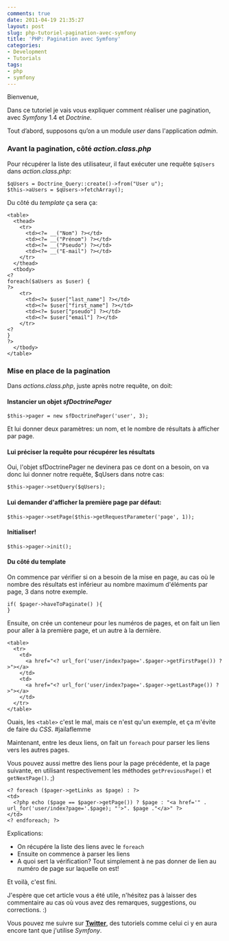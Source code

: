 ```yaml
---
comments: true
date: 2011-04-19 21:35:27
layout: post
slug: php-tutoriel-pagination-avec-symfony
title: 'PHP: Pagination avec Symfony'
categories:
- Development
- Tutorials
tags:
- php
- symfony
---
```


Bienvenue,

Dans ce tutoriel je vais vous expliquer comment réaliser une pagination, avec *Symfony* 1.4 et *Doctrine*.

Tout d’abord, supposons qu’on a un module *user* dans l'application *admin*.

### Avant la pagination, côté *action.class.php*

Pour récupérer la liste des utilisateur, il faut exécuter une requête `$qUsers` dans *action.class.php*:

    $qUsers = Doctrine_Query::create()->from("User u");
    $this->aUsers = $qUsers->fetchArray();

Du côté du *template* ça sera ça:

    <table>
      <thead>
        <tr>
          <td><?= __("Nom") ?></td>
          <td><?= __("Prénom") ?></td>
          <td><?= __("Pseudo") ?></td>
          <td><?= __("E-mail") ?></td>
        </tr>
      </thead>
      <tbody>
    <?
    foreach($aUsers as $user) {
    ?>
        <tr>
          <td><?= $user["last_name"] ?></td>
          <td><?= $user["first_name"] ?></td>
          <td><?= $user["pseudo"] ?></td>
          <td><?= $user["email"] ?></td>
        </tr>
    <?
    }
    ?>
      </tbody>
    </table>

### Mise en place de la pagination

Dans *actions.class.php*, juste après notre requête, on doit:

#### Instancier un objet *sfDoctrinePager*

    $this->pager = new sfDoctrinePager('user', 3);

Et lui donner deux paramètres: un nom, et le nombre de résultats à afficher par page.

#### Lui préciser la requête pour récupérer les résultats

Oui, l'objet sfDoctrinePager ne devinera pas ce dont on a besoin, on va donc lui donner notre requête, $qUsers dans notre cas:

    $this->pager->setQuery($qUsers);

#### Lui demander d'afficher la première page par défaut:

    $this->pager->setPage($this->getRequestParameter('page', 1));


#### Initialiser!

    $this->pager->init();

#### Du côté du template

On commence par vérifier si on a besoin de la mise en page, au cas où le nombre des résultats est inférieur au nombre maximum d'éléments par page, 3 dans notre exemple.

    if( $pager->haveToPaginate() ){
    }

Ensuite, on crée un conteneur pour les numéros de pages, et on fait un lien pour aller à la première page, et un autre à la dernière.

    <table>
      <tr>
        <td>
          <a href="<? url_for('user/index?page='.$pager->getFirstPage()) ?>"></a>
        </td>
        <td>
          <a href="<? url_for('user/index?page='.$pager->getLastPage()) ?>"></a>
        </td>
      </tr>
    </table>

Ouais, les `<table>` c'est le mal, mais ce n'est qu'un exemple, et ça m'évite de faire du *CSS*. #jailaflemme

Maintenant, entre les deux liens, on fait un `foreach` pour parser les liens vers les autres pages.

Vous pouvez aussi mettre des liens pour la page précédente, et la page suivante, en utilisant respectivement les méthodes `getPreviousPage()` et `getNextPage()`. ;)

    <? foreach ($pager->getLinks as $page) : ?>
    <td>
      <?php echo ($page == $pager->getPage()) ? $page : "<a href='" . url_for('user/index?page='.$page); "'>". $page ."</a>" ?>
    </td>
    <? endforeach; ?>

Explications:

  * On récupére la liste des liens avec le `foreach`
  * Ensuite on commence à parser les liens
  * A quoi sert la vérification? Tout simplement à ne pas donner de lien au numéro de page sur laquelle on est!

Et voilà, c'est fini.

J'espère que cet article vous a été utile, n'hésitez pas à laisser des commentaire au cas où vous avez des remarques, suggestions, ou corrections. :)


Vous pouvez me suivre sur [**Twitter**](www.dinduks.com/twitter), des tutoriels comme celui ci y en aura encore tant que j'utilise *Symfony*.
